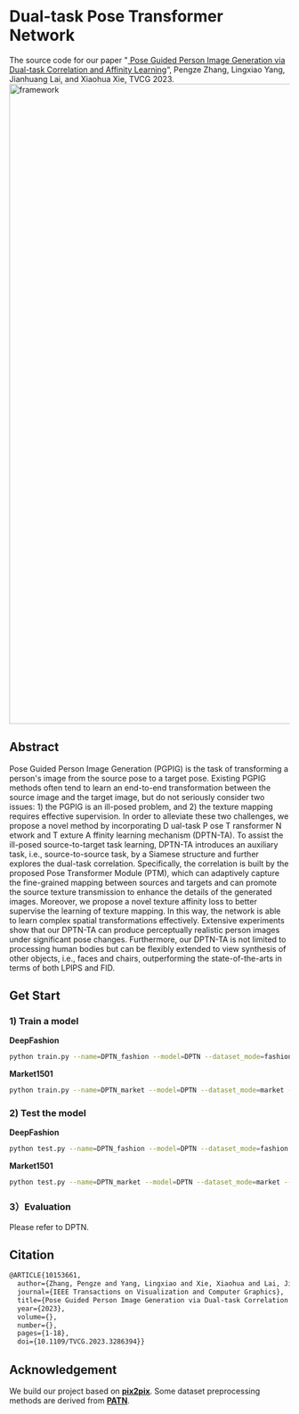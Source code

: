# Dual-task Pose Transformer Network
The source code for our paper "[
Pose Guided Person Image Generation via Dual-task Correlation and Affinity Learning](https://ieeexplore.ieee.org/abstract/document/10153661)“, Pengze Zhang, Lingxiao Yang, Jianhuang Lai, and Xiaohua Xie, TVCG 2023.
<img width="1148" alt="framework" src="https://user-images.githubusercontent.com/37894893/156797980-6387165c-3db8-48be-969f-011d3ecc3c05.png">

## Abstract

Pose Guided Person Image Generation (PGPIG) is the task of transforming a person's image from the source pose to a target pose. Existing PGPIG methods often tend to learn an end-to-end transformation between the source image and the target image, but do not seriously consider two issues: 1) the PGPIG is an ill-posed problem, and 2) the texture mapping requires effective supervision. In order to alleviate these two challenges, we propose a novel method by incorporating D ual-task P ose T ransformer N etwork and T exture A ffinity learning mechanism (DPTN-TA). To assist the ill-posed source-to-target task learning, DPTN-TA introduces an auxiliary task, i.e., source-to-source task, by a Siamese structure and further explores the dual-task correlation. Specifically, the correlation is built by the proposed Pose Transformer Module (PTM), which can adaptively capture the fine-grained mapping between sources and targets and can promote the source texture transmission to enhance the details of the generated images. Moreover, we propose a novel texture affinity loss to better supervise the learning of texture mapping. In this way, the network is able to learn complex spatial transformations effectively. Extensive experiments show that our DPTN-TA can produce perceptually realistic person images under significant pose changes. Furthermore, our DPTN-TA is not limited to processing human bodies but can be flexibly extended to view synthesis of other objects, i.e., faces and chairs, outperforming the state-of-the-arts in terms of both LPIPS and FID.


## Get Start

### 1) Train a model

**DeepFashion**
``` bash
python train.py --name=DPTN_fashion --model=DPTN --dataset_mode=fashion --dataroot=./dataset/fashion --batchSize 32 --gpu_id=0
```
**Market1501**

``` bash
python train.py --name=DPTN_market --model=DPTN --dataset_mode=market --dataroot=./dataset/market --dis_layers=3 --lambda_g=5 --lambda_rec 2 --t_s_ratio=0.8 --save_latest_freq=10400 --batchSize 32 --gpu_id=0
```

### 2) Test the model

**DeepFashion**
``` bash
python test.py --name=DPTN_fashion --model=DPTN --dataset_mode=fashion --dataroot=./dataset/fashion --which_epoch latest --results_dir ./results/DPTN_fashion --batchSize 1 --gpu_id=0
```

**Market1501**

``` bash
python test.py --name=DPTN_market --model=DPTN --dataset_mode=market --dataroot=./dataset/market --which_epoch latest --results_dir=./results/DPTN_market  --batchSize 1 --gpu_id=0
```

### 3）Evaluation

Please refer to DPTN.

## Citation

```tex
@ARTICLE{10153661,
  author={Zhang, Pengze and Yang, Lingxiao and Xie, Xiaohua and Lai, Jianhuang},
  journal={IEEE Transactions on Visualization and Computer Graphics}, 
  title={Pose Guided Person Image Generation via Dual-task Correlation and Affinity Learning}, 
  year={2023},
  volume={},
  number={},
  pages={1-18},
  doi={10.1109/TVCG.2023.3286394}}
```
## Acknowledgement 

We build our project based on **[pix2pix](https://github.com/junyanz/pytorch-CycleGAN-and-pix2pix)**. Some dataset preprocessing methods are derived from **[PATN](https://github.com/tengteng95/Pose-Transfer)**.

